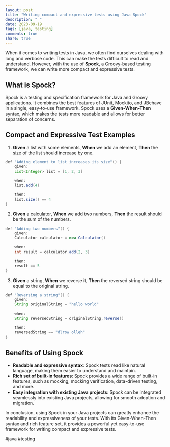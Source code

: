 ```yaml
---
layout: post
title: "Writing compact and expressive tests using Java Spock"
description: " "
date: 2023-09-19
tags: [java, testing]
comments: true
share: true
---
```


When it comes to writing tests in Java, we often find ourselves dealing with long and verbose code. This can make the tests difficult to read and understand. However, with the use of **Spock**, a Groovy-based testing framework, we can write more compact and expressive tests.

## What is Spock?

Spock is a testing and specification framework for Java and Groovy applications. It combines the best features of JUnit, Mockito, and JBehave in a single, easy-to-use framework. Spock uses a **Given-When-Then** syntax, which makes the tests more readable and allows for better separation of concerns.

## Compact and Expressive Test Examples

1. **Given** a list with some elements, **When** we add an element, **Then** the size of the list should increase by one.

```java
def "Adding element to list increases its size"() {
    given:
    List<Integer> list = [1, 2, 3]

    when:
    list.add(4)

    then:
    list.size() == 4
}
```

2. **Given** a calculator, **When** we add two numbers, **Then** the result should be the sum of the numbers.

```java
def "Adding two numbers"() {
    given:
    Calculator calculator = new Calculator()

    when:
    int result = calculator.add(2, 3)

    then:
    result == 5
}
```

3. **Given** a string, **When** we reverse it, **Then** the reversed string should be equal to the original string.

```java
def "Reversing a string"() {
    given:
    String originalString = "hello world"

    when:
    String reversedString = originalString.reverse()

    then:
    reversedString == "dlrow olleh"
}
```

## Benefits of Using Spock

- **Readable and expressive syntax**: Spock tests read like natural language, making them easier to understand and maintain.
- **Rich set of built-in features**: Spock provides a wide range of built-in features, such as mocking, mocking verification, data-driven testing, and more.
- **Easy integration with existing Java projects**: Spock can be integrated seamlessly into existing Java projects, allowing for smooth adoption and migration.

In conclusion, using Spock in your Java projects can greatly enhance the readability and expressiveness of your tests. With its Given-When-Then syntax and rich feature set, it provides a powerful yet easy-to-use framework for writing compact and expressive tests.

#java #testing